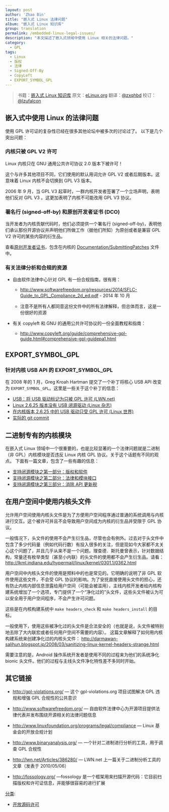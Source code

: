 ```yaml
---
layout: post
author: 'Zhao Bin'
title: "嵌入式 Linux 法律问题"
album: "嵌入式 Linux 知识库"
group: translation
permalink: /embedded-linux-legal-issues/
description: "本文描述了嵌入式领域中使用 Linux 相关的法律问题。"
category:
  - GPL
tags:
  - Linux
  - 版权
  - 法律
  - Signed-Off-By
  - CopyLeft
  - EXPORT_SYMBOL_GPL
---
```


> 书籍：[嵌入式 Linux 知识库](https://gitbook.com/book/tinylab/elinux)
> 原文：[eLinux.org](http://eLinux.org/Legal_Issues "http://eLinux.org/Legal_Issues")
> 翻译：[@zxqhbd](https://github.com/zxqhbd)
> 校订：[@lzufalcon](https://github.com/lzufalcon)

## 嵌入式中使用 Linux 的法律问题


使用 GPL 许可证的复杂性已经在很多其他论坛中被多次的讨论过了。
以下是几个突出问题：


### 内核只被 GPL V2 许可

Linux 内核只在 GNU 通用公共许可协议 2.0 版本下被许可！

这个与许多其他项目不同，它们使用的默认用词允许 GPL V2  或者后期版本。这意味着 Linux 内核不会切换到 GPL V3 版本。

2006 年 9 月，当 GPL V3 起草时，一群内核开发者签署了一个立场声明，表明他们反对 GPL V3 。这更加表明了内核不可能改用 GPL V3 协议。


### 署名行 (signed-off-by) 和原创开发者证书 (DCO)

当开发者为内核贡献代码时，他们必须提供一个署名行 (signed-off-by)，表明他们承认那份开源协议并声明他们所做工作（据他们所知）为原创或者是兼容 GPL V2 许可的某些内容的衍生品。

查看[原创开发者证书][1]，包含在内核的 [Documentation/SubmittingPatches][2] 文件中。

[1]:http://elinux.org/Developer_Certificate_Of_Origin "原创开发者证书"
[2]:http://git.kernel.org/cgit/linux/kernel/git/torvalds/linux.git/tree/Documentation/SubmittingPatches "SubmittingPatches"


### 有关法律分析和合规的资源

* 自由软件法律中心针对 GPL 有一份合规指南，很有用：
  + <http://www.softwarefreedom.org/resources/2014/SFLC-Guide_to_GPL_Compliance_2d_ed.pdf> - 2014 年 10 月

  + 注意不是所有人都同意这份文件中的所有法律解释，但总体而言，这是一份很好的资源

* 有关 copyleft 和 GNU 的通用公共许可协议的一份全面教程和指南：
   * <http://www.copyleft.org/guide/comprehensive-gpl-guide.html#comprehensive-gpl-guidepa1.html>


## EXPORT\_SYMBOL\_GPL


### 针对内核 USB API 的 EXPORT_SYMBOL_GPL

在 2008 年的 1 月，Greg Kroah Hartman 提交了一个补丁将核心 USB API 改变为 `EXPORT_SYMBOL_GPL`。这里是一些关于这个补丁的信息：

* [USB：将 USB 驱动标记为只被 GPL 许可 (LWN.net)][3]
* [Linux 2.6.25 版本没有 USB 闭源驱动 (Linux 杂志)][4]
* [在内核版本 2.6.25 中的 USB 驱动只受 GPL 许可 (Linux 世界)][5]
* [实际的 git commit][6]

[3]:http://lwn.net/Articles/266724/ "USB"
[4]:http://www.linux-magazine.com/Online/News/Linux-2.6.25-without-Closed-Source-USB-Drivers "Linux magazine"
[5]:http://www.networkworld.com/category/opensource-subnet/?q=taxonomy/term/24 "Linux world"
[6]:http://git.kernel.org/cgit/linux/kernel/git/torvalds/linux.git/commit/?id=782e70c6fc2290a0395850e8e02583b8b62264d8 "actual commit"

## 二进制专有的内核模块

在嵌入式 Linux 领域中一个很重要的，也是比较显著的一个法律问题就是二进制（非 GPL）内核模块是否违反 Linux 内核 GPL 协议。关于这个话题有不同的观点。
下面有一篇文章，包含了一些有趣的信息：

* [支持闭源模块之第一部分：版权和软件][7]
* [支持闭源模块之第二部分：法律和模块接口][8]
* [支持闭源模块之第三部分：消除 API 更新税][9]
  

[7]:http://www.networkworld.com/article/2301697/smb/encouraging-closed-source-modules-part-1--copyright-and-software.html "part 1"
[8]:http://www.networkworld.com/article/2301698/smb/encouraging-closed-source-modules-part-2--law-and-the-module-interface.html "part 2"
[9]:http://www.networkworld.com/article/2301701/smb/encouraging-closed-source-modules-part-3--elimating-the--api-update-tax-.html "part 3"

## 在用户空间中使用内核头文件

允许用户空间使用内核头文件是为了方便用户空间程序通过普通的系统调用与内核进行交互。这个被许可并且不会导致用户空间成为内核的衍生品并受限于 GPL 协议。

一般情况下，头文件的使用不会产生衍生品，尽管也会有例外。过去对于头文件中包含了多少代码量（例如代码行数）有投入很多的关注，但是现如今大家都不太关心这个问题了，并且几乎从来不是一个问题。理查德．斯托曼曾表示，针对数据结构，常量还有枚举类型（甚至小内联）的头文件的使用都不会产生衍生品。请看：
<http://lkml.indiana.edu/hypermail/linux/kernel/0301.1/0362.html>

用户空间中内核头文件的使用是预料中的也是常见的。它明确的说明了非 GPL 软件使用这些文件，不会受 GPL 协议的影响。为了安抚直接使用头文件的担心，还有防止内核内部信息泄露给用户空间（可能会被滥用），主线内核开发者给内核构建系统增加了一个选项，专门提供了一个“净化过的”头文件，这些头文件被认为可以安全用于用户空间程序，不会产生许可问题。

这些是在内核构建系统中 `make headers_check` 和 `make headers_install` 的目标。

一般使用下，使用这些被净化过的头文件是合法安全的（也就是说，头文件被特别地去除了大内联宏或者任何用户空间不需要的内容）。
这篇文章解释了如何用内核构建系统来创建净化过的内核头文件：
 <http://darmawan-salihun.blogspot.jp/2008/03/sanitizing-linux-kernel-headers-strange.html>

需要注意的是，Android 操作系统开发者是使用不同的过程来为他们的系统净化 bionic 头文件。他们的过程与主线头文件净化特性差不多同时开始。


## 其它链接

* <http://gpl-violations.org/>	— 这个 gpl-violations.org 项目试图解决 GPL  违规和增强 GPL 合规性的公共意识

* <http://www.softwarefreedom.org/> — 自由软件法律中心为开源项目提供法律代表并发布围绕开源相关的法律问题信息

* <http://www.linuxfoundation.org/programs/legal/compliance> — Linux   基金会的开放合规计划

* <http://www.binaryanalysis.org/> — 一个针对二进制进行分析的工具，用于调查 GPL 合规性

* <http://lwn.net/Articles/386280/> — LWN.net 上一篇关于二进制分析工具的文章（发表于 2010/05/06）

* <http://fossology.org/> —fossology 是一个框架用来扫描开源代码：它目前扫描版权和许可证信息，并能够很容易的进行扩展

[分类](http://eLinux.org/Special:Categories "Special:Categories"):

-   [开放源码许可](http://eLinux.org/Category:OpenSource_Licensing "Category:OpenSource Licensing")
